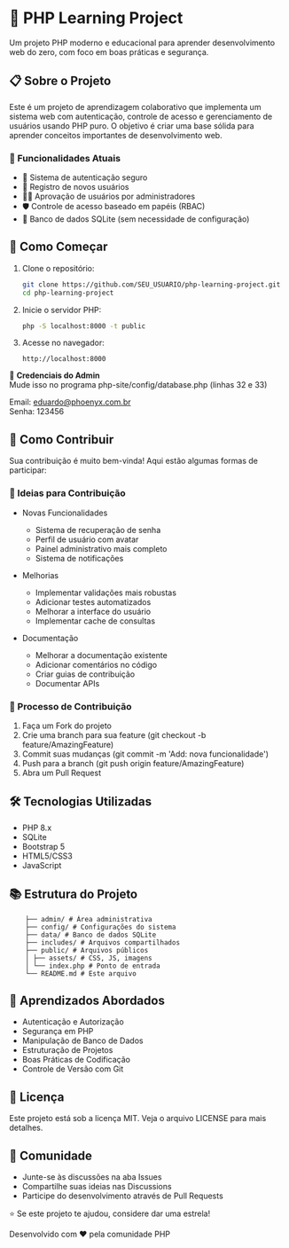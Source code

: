 # 🚀 PHP Learning Project

Um projeto PHP moderno e educacional para aprender desenvolvimento web do zero, com foco em boas práticas e segurança.

## 📋 Sobre o Projeto

Este é um projeto de aprendizagem colaborativo que implementa um sistema web com autenticação, controle de acesso e gerenciamento de usuários usando PHP puro. O objetivo é criar uma base sólida para aprender conceitos importantes de desenvolvimento web.

### 🎯 Funcionalidades Atuais

- 🔐 Sistema de autenticação seguro
- 👥 Registro de novos usuários
- 👮‍♂️ Aprovação de usuários por administradores
- 🛡️ Controle de acesso baseado em papéis (RBAC)
- 💾 Banco de dados SQLite (sem necessidade de configuração)

## 🚀 Como Começar

1. Clone o repositório:
    ```bash
    git clone https://github.com/SEU_USUARIO/php-learning-project.git
    cd php-learning-project
    ```
   
2. Inicie o servidor PHP:
    ```bash
    php -S localhost:8000 -t public
    ```

3. Acesse no navegador:
    ```plaintext
    http://localhost:8000
    ```

👤 **Credenciais do Admin**  
Mude isso no programa php-site/config/database.php (linhas 32 e 33)

Email: eduardo@phoenyx.com.br  
Senha: 123456

## 🤝 Como Contribuir

Sua contribuição é muito bem-vinda! Aqui estão algumas formas de participar:

### 🌟 Ideias para Contribuição

- Novas Funcionalidades
  - Sistema de recuperação de senha
  - Perfil de usuário com avatar
  - Painel administrativo mais completo
  - Sistema de notificações

- Melhorias
  - Implementar validações mais robustas
  - Adicionar testes automatizados
  - Melhorar a interface do usuário
  - Implementar cache de consultas

- Documentação
  - Melhorar a documentação existente
  - Adicionar comentários no código
  - Criar guias de contribuição
  - Documentar APIs

### 📝 Processo de Contribuição

1. Faça um Fork do projeto
2. Crie uma branch para sua feature (git checkout -b feature/AmazingFeature)
3. Commit suas mudanças (git commit -m 'Add: nova funcionalidade')
4. Push para a branch (git push origin feature/AmazingFeature)
5. Abra um Pull Request

## 🛠️ Tecnologias Utilizadas

- PHP 8.x
- SQLite
- Bootstrap 5
- HTML5/CSS3
- JavaScript

## 📚 Estrutura do Projeto
```php-learning-project/
    ├── admin/ # Área administrativa
    ├── config/ # Configurações do sistema
    ├── data/ # Banco de dados SQLite
    ├── includes/ # Arquivos compartilhados
    ├── public/ # Arquivos públicos
    │ ├── assets/ # CSS, JS, imagens
    │ └── index.php # Ponto de entrada
    └── README.md # Este arquivo
```

## 📖 Aprendizados Abordados

- Autenticação e Autorização
- Segurança em PHP
- Manipulação de Banco de Dados
- Estruturação de Projetos
- Boas Práticas de Codificação
- Controle de Versão com Git

## 📄 Licença

Este projeto está sob a licença MIT. Veja o arquivo LICENSE para mais detalhes.

## 🤝 Comunidade

- Junte-se às discussões na aba Issues
- Compartilhe suas ideias nas Discussions
- Participe do desenvolvimento através de Pull Requests

⭐️ Se este projeto te ajudou, considere dar uma estrela!

Desenvolvido com ❤️ pela comunidade PHP
